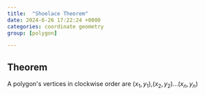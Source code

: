 ```yaml
---
title:  "Shoelace Theorem"
date: 2024-6-26 17:22:24 +0800
categories: coordinate geometry
group: [polygon]

---
```


## Theorem

A polygon's vertices in clockwise order are ($x_1,y_1$),($x_2,y_2$)...($x_n,y_n$)

